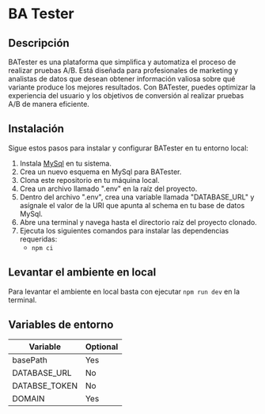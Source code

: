 # BA Tester

## Descripción
BATester es una plataforma que simplifica y automatiza el proceso de realizar pruebas A/B. Está diseñada para profesionales de marketing y analistas de datos que desean obtener información valiosa sobre qué variante produce los mejores resultados. Con BATester, puedes optimizar la experiencia del usuario y los objetivos de conversión al realizar pruebas A/B de manera eficiente.

## Instalación
Sigue estos pasos para instalar y configurar BATester en tu entorno local:

1. Instala [MySql](https://dev.mysql.com/downloads/mysql/) en tu sistema.
2. Crea un nuevo esquema en MySql para BATester.
3. Clona este repositorio en tu máquina local.
4. Crea un archivo llamado ".env" en la raíz del proyecto.
5. Dentro del archivo ".env", crea una variable llamada "DATABASE_URL" y asígnale el valor de la URI que apunta al schema en tu base de datos MySql.
6. Abre una terminal y navega hasta el directorio raíz del proyecto clonado.
7. Ejecuta los siguientes comandos para instalar las dependencias requeridas:
   - ```npm ci```

## Levantar el ambiente en local
Para levantar el ambiente en local basta con ejecutar ```npm run dev``` en la terminal.

## Variables de entorno
Variable | Optional
--- | ---
basePath | Yes
DATABASE_URL | No
DATABSE_TOKEN | No
DOMAIN | Yes

